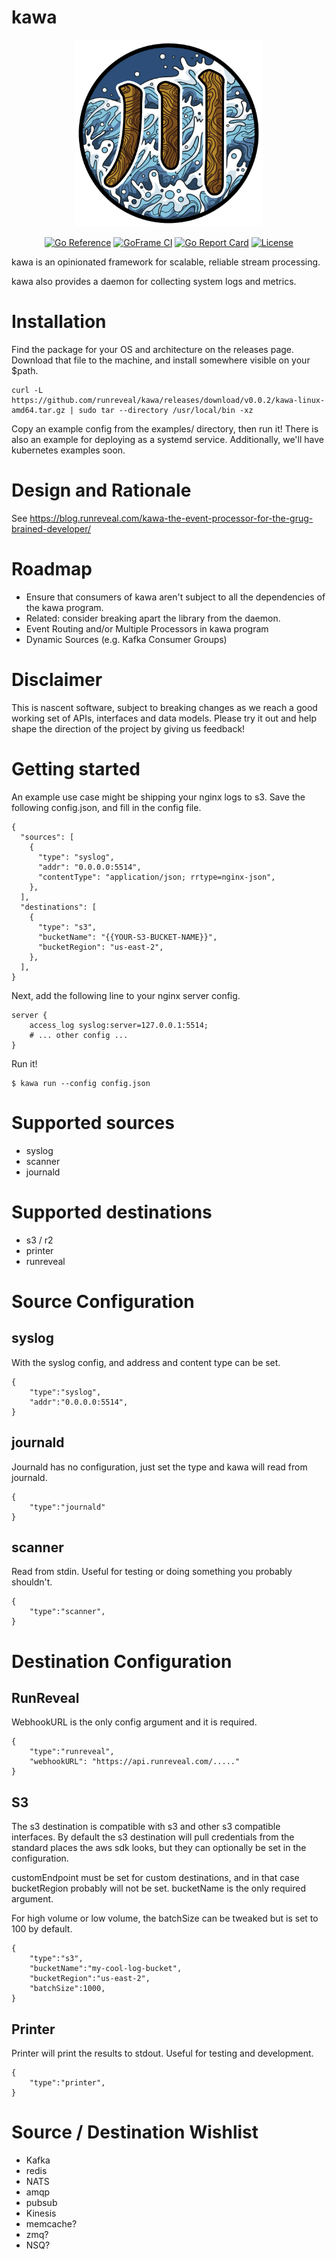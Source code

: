 # kawa

<!-- The space below the div is necessary -->
<div align=center>

<img src="docs/static/kawa.png" width="300px">

[![Go Reference](https://pkg.go.dev/badge/github.com/runreveal/kawa.svg)](https://pkg.go.dev/github.com/runreveal/kawa)
[![GoFrame CI](https://github.com/runreveal/kawa/actions/workflows/ci.yml/badge.svg)](https://github.com/runreveal/kawa/actions/workflows/ci.yml)
[![Go Report Card](https://goreportcard.com/badge/github.com/runreveal/kawa)](https://goreportcard.com/report/github.com/runreveal/kawa)
[![License](https://img.shields.io/github/license/runreveal/kawa.svg?style=flat)](https://github.com/runreveal/kawa)
</div>

kawa is an opinionated framework for scalable, reliable stream processing.

kawa also provides a daemon for collecting system logs and metrics.

# Installation

Find the package for your OS and architecture on the releases page. Download
that file to the machine, and install somewhere visible on your $path.

    curl -L https://github.com/runreveal/kawa/releases/download/v0.0.2/kawa-linux-amd64.tar.gz | sudo tar --directory /usr/local/bin -xz

Copy an example config from the examples/ directory, then run it!  There is
also an example for deploying as a systemd service.  Additionally, we'll have
kubernetes examples soon.

# Design and Rationale

See https://blog.runreveal.com/kawa-the-event-processor-for-the-grug-brained-developer/

# Roadmap

- Ensure that consumers of kawa aren't subject to all the dependencies of the
  kawa program.
- Related: consider breaking apart the library from the daemon.
- Event Routing and/or Multiple Processors in kawa program
- Dynamic Sources (e.g. Kafka Consumer Groups)

# Disclaimer

This is nascent software, subject to breaking changes as we reach a good
working set of APIs, interfaces and data models.  Please try it out and help
shape the direction of the project by giving us feedback!

# Getting started

An example use case might be shipping your nginx logs to s3. Save the following
config.json, and fill in the config file.
```
{
  "sources": [
    {
      "type": "syslog",
      "addr": "0.0.0.0:5514",
      "contentType": "application/json; rrtype=nginx-json",
    },
  ],
  "destinations": [
    {
      "type": "s3",
      "bucketName": "{{YOUR-S3-BUCKET-NAME}}",
      "bucketRegion": "us-east-2",
    },
  ],
}
```

Next, add the following line to your nginx server config.
```
server {
    access_log syslog:server=127.0.0.1:5514;
    # ... other config ...
}
```

Run it!
```
$ kawa run --config config.json
```


# Supported sources
 - syslog
 - scanner
 - journald

# Supported destinations
 - s3 / r2
 - printer
 - runreveal

# Source Configuration
## syslog
With the syslog config, and address and content type can be set.
```
{
    "type":"syslog",
    "addr":"0.0.0.0:5514",
}
```

## journald
Journald has no configuration, just set the type and kawa will read from journald.
```
{
    "type":"journald"
}
```

## scanner
Read from stdin. Useful for testing or doing something you probably shouldn't.
```
{
    "type":"scanner",
}
```


# Destination Configuration
## RunReveal
WebhookURL is the only config argument and it is required.
```
{
    "type":"runreveal",
    "webhookURL": "https://api.runreveal.com/....."
}
```

## S3
The s3 destination is compatible with s3 and other s3 compatible interfaces. By default the s3 destination will pull credentials from the standard places the aws sdk looks, but they can optionally be set in the configuration.

customEndpoint must be set for custom destinations, and in that case bucketRegion probably will not be set. bucketName is the only required argument.

For high volume or low volume, the batchSize can be tweaked but is set to 100 by default.

```
{
    "type":"s3",
    "bucketName":"my-cool-log-bucket",
    "bucketRegion":"us-east-2",
    "batchSize":1000,
}
```

## Printer
Printer will print the results to stdout. Useful for testing and development.
```
{
    "type":"printer",
}
```

# Source / Destination Wishlist
 - Kafka
 - redis
 - NATS
 - amqp
 - pubsub
 - Kinesis
 - memcache?
 - zmq?
 - NSQ?
